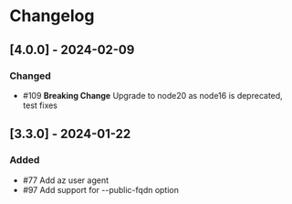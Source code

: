 # Changelog

## [4.0.0] - 2024-02-09

### Changed

- #109 **Breaking Change** Upgrade to node20 as node16 is deprecated, test fixes

## [3.3.0] - 2024-01-22

### Added

-  #77 Add az user agent
-  #97 Add support for --public-fqdn option

